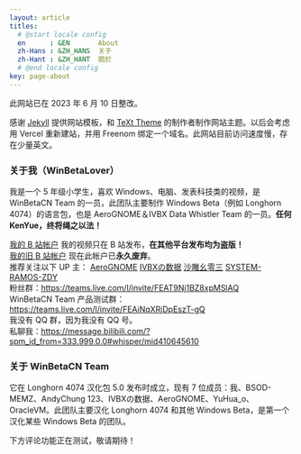 ```yaml
---
layout: article
titles:
  # @start locale config
  en      : &EN       About
  zh-Hans : &ZH_HANS  关于
  zh-Hant : &ZH_HANT  關於
  # @end locale config
key: page-about
---
```


此网站已在 2023 年 6 月 10 日整改。

感谢 [Jekyll](https://jekyllrb.com/) 提供网站模板，和 [TeXt Theme](https://github.com/kitian616/jekyll-TeXt-theme) 的制作者制作网站主题。以后会考虑用 Vercel 重新建站，并用 Freenom 绑定一个域名。此网站目前访问速度慢，存在少量英文。

### 关于我（WinBetaLover）

我是一个 5 年级小学生，喜欢 Windows、电脑、发表科技类的视频，是 WinBetaCN Team 的一员，此团队主要制作 Windows Beta（例如 Longhorn 4074）的语言包，也是 AeroGNOME＆IVBX Data Whistler Team 的一员。**任何 KenYue，终将绳之以法！**

[我的 B 站帐户](https://space.bilibili.com/410645610) 我的视频只在 B 站发布，**在其他平台发布均为盗版！**<br>
[我的旧 B 站帐户](https://space.bilibili.com/1257689472) 现在此帐户已**永久废弃**。<br>
推荐关注以下 UP 主： [AeroGNOME](https://space.bilibili.com/515586861)  [IVBXの数据](https://space.bilibili.com/1171551865)  [沙雕幺零三](https://space.bilibili.com/1014355041)  [SYSTEM-RAMOS-ZDY](https://space.bilibili.com/493998035)<br>
粉丝群：https://teams.live.com/l/invite/FEAT9Nj1BZ8xpMSlAQ<br>
WinBetaCN Team 产品测试群：https://teams.live.com/l/invite/FEAiNqXRjDpEszT-gQ<br>
我没有 QQ 群，因为我没有 QQ 号。<br>
私聊我：https://message.bilibili.com/?spm_id_from=333.999.0.0#whisper/mid410645610<br>

### 关于 WinBetaCN Team

它在 Longhorn 4074 汉化包 5.0 发布时成立，现有 7 位成员：我、BSOD-MEMZ、AndyChung
123、IVBXの数据、AeroGNOME、YuHua_o、OracleVM。此团队主要汉化 Longhorn 4074 和其他 Windows Beta，是第一个汉化某些 Windows Beta 的团队。

下方评论功能正在测试，敬请期待！
